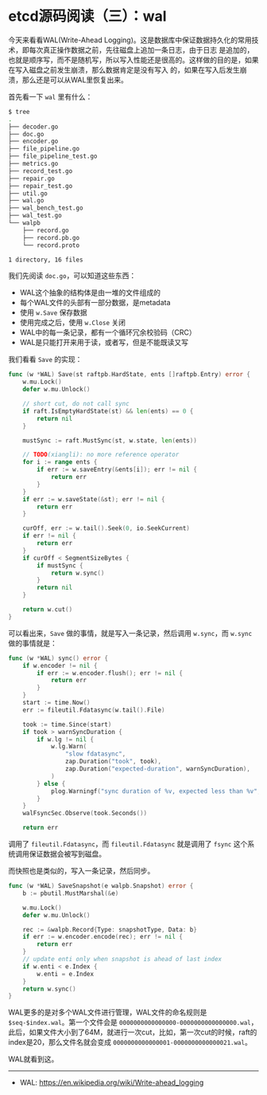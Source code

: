 # etcd源码阅读（三）：wal

今天来看看WAL(Write-Ahead Logging)。这是数据库中保证数据持久化的常用技术，即每次真正操作数据之前，先往磁盘上追加一条日志，由于日志
是追加的，也就是顺序写，而不是随机写，所以写入性能还是很高的。这样做的目的是，如果在写入磁盘之前发生崩溃，那么数据肯定是没有写入
的，如果在写入后发生崩溃，那么还是可以从WAL里恢复出来。

首先看一下 `wal` 里有什么：

```bash
$ tree
.
├── decoder.go
├── doc.go
├── encoder.go
├── file_pipeline.go
├── file_pipeline_test.go
├── metrics.go
├── record_test.go
├── repair.go
├── repair_test.go
├── util.go
├── wal.go
├── wal_bench_test.go
├── wal_test.go
└── walpb
    ├── record.go
    ├── record.pb.go
    └── record.proto

1 directory, 16 files
```

我们先阅读 `doc.go`，可以知道这些东西：

- WAL这个抽象的结构体是由一堆的文件组成的
- 每个WAL文件的头部有一部分数据，是metadata
- 使用 `w.Save` 保存数据
- 使用完成之后，使用 `w.Close` 关闭
- WAL中的每一条记录，都有一个循环冗余校验码（CRC）
- WAL是只能打开来用于读，或者写，但是不能既读又写

我们看看 `Save` 的实现：

```go
func (w *WAL) Save(st raftpb.HardState, ents []raftpb.Entry) error {
	w.mu.Lock()
	defer w.mu.Unlock()

	// short cut, do not call sync
	if raft.IsEmptyHardState(st) && len(ents) == 0 {
		return nil
	}

	mustSync := raft.MustSync(st, w.state, len(ents))

	// TODO(xiangli): no more reference operator
	for i := range ents {
		if err := w.saveEntry(&ents[i]); err != nil {
			return err
		}
	}
	if err := w.saveState(&st); err != nil {
		return err
	}

	curOff, err := w.tail().Seek(0, io.SeekCurrent)
	if err != nil {
		return err
	}
	if curOff < SegmentSizeBytes {
		if mustSync {
			return w.sync()
		}
		return nil
	}

	return w.cut()
}
```

可以看出来，`Save` 做的事情，就是写入一条记录，然后调用 `w.sync`，而 `w.sync` 做的事情就是：

```go
func (w *WAL) sync() error {
	if w.encoder != nil {
		if err := w.encoder.flush(); err != nil {
			return err
		}
	}
	start := time.Now()
	err := fileutil.Fdatasync(w.tail().File)

	took := time.Since(start)
	if took > warnSyncDuration {
		if w.lg != nil {
			w.lg.Warn(
				"slow fdatasync",
				zap.Duration("took", took),
				zap.Duration("expected-duration", warnSyncDuration),
			)
		} else {
			plog.Warningf("sync duration of %v, expected less than %v", took, warnSyncDuration)
		}
	}
	walFsyncSec.Observe(took.Seconds())

	return err
```

调用了 `fileutil.Fdatasync`，而 `fileutil.Fdatasync` 就是调用了 `fsync` 这个系统调用保证数据会被写到磁盘。

而快照也是类似的，写入一条记录，然后同步。

```go
func (w *WAL) SaveSnapshot(e walpb.Snapshot) error {
	b := pbutil.MustMarshal(&e)

	w.mu.Lock()
	defer w.mu.Unlock()

	rec := &walpb.Record{Type: snapshotType, Data: b}
	if err := w.encoder.encode(rec); err != nil {
		return err
	}
	// update enti only when snapshot is ahead of last index
	if w.enti < e.Index {
		w.enti = e.Index
	}
	return w.sync()
}
```

WAL更多的是对多个WAL文件进行管理，WAL文件的命名规则是 `$seq-$index.wal`。第一个文件会是 `0000000000000000-0000000000000000.wal`，
此后，如果文件大小到了64M，就进行一次cut，比如，第一次cut的时候，raft的index是20，那么文件名就会变成 `0000000000000001-0000000000000021.wal`。

WAL就看到这。

---

- WAL: https://en.wikipedia.org/wiki/Write-ahead_logging

